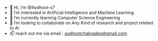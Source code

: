 - 👋 Hi, I’m @Avdhoot-x7
- 👀 I’m interested in Artificial Intelligence and Machine Learning
- 🌱 I’m currently learning Computer Science Engineering
- 💞️ I’m looking to collaborate on Any Kind of research and project releted to Ai
- 📫 reach out me via email : avdhootchakradeo@gmail.com

<!---
Avdhoot-x7/Avdhoot-x7 is a ✨ special ✨ repository because its `README.md` (this file) appears on your GitHub profile.
You can click the Preview link to take a look at your changes.
--->
